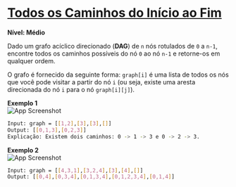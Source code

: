 # [Todos os Caminhos do Início ao Fim](https://leetcode.com/problems/all-paths-from-source-to-target/)

**Nível: Médio**

Dado um grafo acíclico direcionado (**DAG**) de `n` nós rotulados de `0` a `n-1`, encontre todos os caminhos possíveis do nó `0` ao nó `n-1` e retorne-os em qualquer ordem.

O grafo é fornecido da seguinte forma: `graph[i]` é uma lista de todos os nós que você pode visitar a partir do nó `i` (ou seja, existe uma aresta direcionada do nó `i` para o nó `graph[i][j]`).

**Exemplo 1**
<br>
![App Screenshot](https://assets.leetcode.com/uploads/2020/09/28/all_1.jpg)

``` bash
Input: graph = [[1,2],[3],[3],[]]
Output: [[0,1,3],[0,2,3]]
Explicação: Existem dois caminhos: 0 -> 1 -> 3 e 0 -> 2 -> 3.
```


**Exemplo 2**
<br>
![App Screenshot](https://assets.leetcode.com/uploads/2020/09/28/all_2.jpg)

```bash
Input: graph = [[4,3,1],[3,2,4],[3],[4],[]]
Output: [[0,4],[0,3,4],[0,1,3,4],[0,1,2,3,4],[0,1,4]]
```